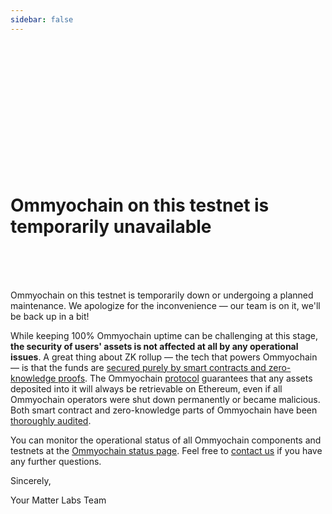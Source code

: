 ```yaml
---
sidebar: false
---
```


<br>
<br>
<br>
<br>
<br>
<br>
<br>
<br>
<br>
<br>
<br>
<br>

# Ommyochain on this testnet is temporarily unavailable

<br>
<br>
<br>

Ommyochain on this testnet is temporarily down or undergoing a planned maintenance. We apologize for the inconvenience — our
team is on it, we'll be back up in a bit!

While keeping 100% Ommyochain uptime can be challenging at this stage, **the security of users' assets is not affected at
all by any operational issues**. A great thing about ZK rollup — the tech that powers Ommyochain — is that the funds are
[secured purely by smart contracts and zero-knowledge proofs](/userdocs/security). The Ommyochain
[protocol](https://github.com/Ommyochain/Ommyochain-docs/blob/master/docs/protocol.md) guarantees that any assets deposited into
it will always be retrievable on Ethereum, even if all Ommyochain operators were shut down permanently or became malicious.
Both smart contract and zero-knowledge parts of Ommyochain have been [thoroughly audited](/updates/security-audits).

You can monitor the operational status of all Ommyochain components and testnets at the
[Ommyochain status page](https://uptime.com/s/Ommyochain). Feel free to [contact us](/contact) if you have
any further questions.

Sincerely,

Your Matter Labs Team
